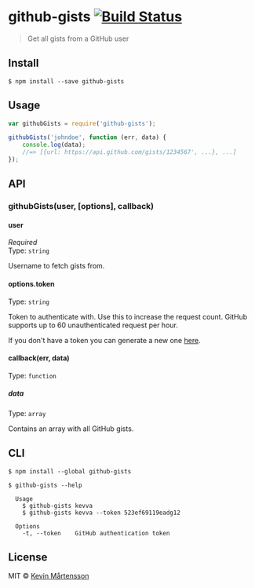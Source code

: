 # github-gists [![Build Status](https://travis-ci.org/kevva/github-gists.svg?branch=master)](https://travis-ci.org/kevva/github-gists)

> Get all gists from a GitHub user


## Install

```
$ npm install --save github-gists
```


## Usage

```js
var githubGists = require('github-gists');

githubGists('johndoe', function (err, data) {
	console.log(data);
	//=> [{url: https://api.github.com/gists/1234567', ...}, ...]
});
```


## API

### githubGists(user, [options], callback)

#### user

*Required*  
Type: `string`

Username to fetch gists from.

#### options.token

Type: `string`

Token to authenticate with. Use this to increase the request count. GitHub supports
up to 60 unauthenticated request per hour.

If you don't have a token you can generate a new one [here](https://github.com/settings/tokens/new).

#### callback(err, data)

Type: `function`

##### data

Type: `array`

Contains an array with all GitHub gists.


## CLI

```
$ npm install --global github-gists
```

```
$ github-gists --help

  Usage
    $ github-gists kevva
    $ github-gists kevva --token 523ef69119eadg12

  Options
    -t, --token    GitHub authentication token
```


## License

MIT © [Kevin Mårtensson](https://github.com/kevva)
